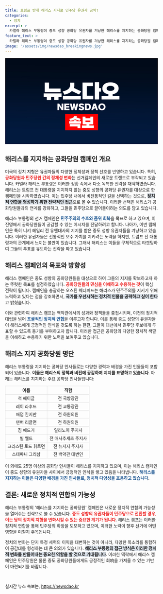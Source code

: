 ```yaml
---
title: 트럼프 반대 해리스 지지로 민주당 유권자 공략!
categories:
  - 정치
excerpt: >
  카멀라 해리스 부통령이 중도 성향 공화당 유권자를 겨냥한 해리스를 지지하는 공화당원 캠페인을 시작했습니다. 트럼프 전 대통령에 반대하는 유권자들을 설득하며 지지를 확대하려는 전략이 주목받고 있습니다. 과연 해리스가 이들을 손에 넣을 수 있을까요?
feature_text: >
  카멀라 해리스 부통령이 중도 성향 공화당 유권자를 겨냥한 해리스를 지지하는 공화당원 캠페인을 시작했습니다. 트럼프 전 대통령에 반대하는 유권자들을 설득하며 지지를 확대하려는 전략이 주목받고 있습니다. 과연 해리스가 이들을 손에 넣을 수 있을까요?
image: '/assets/img/newsdao_breakingnews.jpg'
---
```


<p><img src="/assets/img/newsdao_breakingnews.jpg" alt="koreaapp 속보" /></p>

<h2 data-ke-size="size26">해리스를 지지하는 공화당원 캠페인 개요</h2>

<p data-ke-size="size16">미국의 정치 지형은 유권자들의 다양한 정체성과 정책 선호를 반영하고 있습니다. 특히, <b><span style="color: #ee2323;">공화당원과 민주당원 간의 정체성 변화</span></b>는 선거캠페인의 새로운 트렌드로 부각되고 있습니다. 카멀라 해리스 부통령은 이러한 정황 속에서 다소 독특한 전략을 채택하였습니다. 해리스는 트럼프 전 대통령을 지지하지 않는 중도 성향의 공화당 유권자를 대상으로 한 캠페인을 시작하였습니다. 이는 민주당 내에서 비전통적인 길을 선택하는 것으로, <b><span style="background-color: #21538527;">정치적 연합을 형성하기 위한 전략적인 접근</span></b>으로 볼 수 있습니다. 이러한 선택은 해리스가 공화당원들과의 연계를 강화하고, 그들을 민주당으로 끌어들이려는 의도를 담고 있습니다.</p>

<p data-ke-size="size16">해리스 부통령의 선거 캠페인은 <b><span style="color: #1a5490;">민주주의의 수호와 품위 회복</span></b>을 목표로 하고 있으며, 이 진영에서 공화당원들이 공감할 수 있는 메시지를 전달하려고 합니다. 나아가, 이번 캠페인은 특히 니키 헤일리 전 유엔대사의 지지를 받은 중도 성향 유권자들을 겨냥하고 있습니다. 이러한 유권자들은 전통적인 보수 가치를 지키려는 노력을 하지만, 트럼프 전 대통령과의 관계에서 느끼는 불만이 있습니다. 그래서 해리스는 이들을 구체적으로 타겟팅하여 그들의 투표를 유도하는 전략을 짜고 있습니다.</p>

<h2 data-ke-size="size26">해리스 캠페인의 목표와 방향성</h2>

<p data-ke-size="size16">해리스 캠페인은 중도 성향의 공화당원들을 대상으로 하여 그들의 지지를 확보하고자 하는 뚜렷한 목표를 설정하였습니다. <b><span style="color: #ee2323;">공화당원들의 민심을 이해하고 수용하는 것</span></b>이 핵심 전략이 됩니다. 캠페인을 총괄하는 오스틴 웨더퍼드는 해리스가 민주주의를 지키기 위해 노력하고 있다는 점을 강조하면서, <b><span style="background-color: #21538527;">국가를 우선시하는 정치적 인물을 공략하고 싶어 한다</span></b>고 밝혔습니다.</p>

<p data-ke-size="size16">이와 관련하여 해리스 캠프는 백악관에서의 성과와 정책들을 중첩시키며, 이전의 정치적 대립을 넘어 <b><span style="color: #1a5490;">포괄적인 정치적 연합</span></b>을 이루고자 합니다. 이를 통해 중도 성향의 유권자들이 해리스에게 긍정적인 인식을 갖도록 하는 한편, 그들이 대선에서 민주당 후보에게 투표할 수 있도록 동기를 부여하고자 합니다. 이러한 접근은 공화당의 다양한 정치적 색깔을 이해하고 수용하기 위한 노력을 보여주고 있습니다.</p>

<h2 data-ke-size="size26">해리스 지지 공화당원 명단</h2>

<p data-ke-size="size16">해리스 부통령을 지지하는 공화당 인사들로는 다양한 경력과 배경을 가진 인물들이 포함되어 있습니다. <b><span style="ee2323;">이들은 해리스의 정책과 비전에 공감하며 지지를 표명하고 있습니다</span></b>. 아래는 해리스를 지지하는 주요 공화당 인사들입니다:</p>

<table style="width:100%; border-collapse:collapse;">
  <tr>
    <th style="border:1px solid #ddd; text-align:center;">이름</th>
    <th style="border:1px solid #ddd; text-align:center;">직함</th>
  </tr>
  <tr>
    <td style="border:1px solid #ddd; text-align:center;">척 헤이글</td>
    <td style="border:1px solid #ddd; text-align:center;">전 국방장관</td>
  </tr>
  <tr>
    <td style="border:1px solid #ddd; text-align:center;">레이 라후드</td>
    <td style="border:1px solid #ddd; text-align:center;">전 교통장관</td>
  </tr>
  <tr>
    <td style="border:1px solid #ddd; text-align:center;">애덤 칸지만</td>
    <td style="border:1px solid #ddd; text-align:center;">전 하원의원</td>
  </tr>
  <tr>
    <td style="border:1px solid #ddd; text-align:center;">덴버 리글먼</td>
    <td style="border:1px solid #ddd; text-align:center;">전 하원의원</td>
  </tr>
  <tr>
    <td style="border:1px solid #ddd; text-align:center;">짐 에드거</td>
    <td style="border:1px solid #ddd; text-align:center;">일리노이 주지사</td>
  </tr>
  <tr>
    <td style="border:1px solid #ddd; text-align:center;">빌 웰드</td>
    <td style="border:1px solid #ddd; text-align:center;">전 매사추세츠 주지사</td>
  </tr>
  <tr>
    <td style="border:1px solid #ddd; text-align:center;">크리스틴 토드 휘트먼</td>
    <td style="border:1px solid #ddd; text-align:center;">전 뉴저지 주지사</td>
  </tr>
  <tr>
    <td style="border:1px solid #ddd; text-align:center;">스테파니 그리샴</td>
    <td style="border:1px solid #ddd; text-align:center;">전 백악관 대변인</td>
  </tr>
</table>

<p data-ke-size="size16">이 외에도 25명 이상의 공화당 인사들이 해리스를 지지하고 있으며, 이는 해리스 캠페인이 중도 성향의 유권자들 사이에서 긍정적인 인식을 쌓고 있음을 나타냅니다. <b><span style="color: #1a5490;">해리스를 지지하는 이들은 다양한 배경을 가진 인사들로, 정치적 다양성을 포용하고 있습니다</span></b>.</p>

<h2 data-ke-size="size26">결론: 새로운 정치적 연합의 가능성</h2>

<p data-ke-size="size16">해리스 부통령의 '해리스를 지지하는 공화당원' 캠페인은 새로운 정치적 연합의 가능성을 열어주는 전략으로 볼 수 있습니다. <b><span style="color: #ee2323;">중도 성향의 유권자들이 민주당으로 전환할 경우, 이는 당의 정치적 지형을 변화시킬 수 있는 중요한 계기가 됩니다</span></b>. 해리스 캠프는 이러한 정치적 연합을 통해 민주당의 확장을 도모하고 있으며, 이러한 노력이 향후 선거에 어떤 영향을 미칠지 주목됩니다.</p>

<p data-ke-size="size16">정치의 변화는 단지 특정 세력의 이익을 대변하는 것이 아니라, 다양한 목소리를 통합하여 공감대를 형성하는 데 큰 의의가 있습니다. <b><span style="background-color: #21538527;">해리스 부통령의 접근 방식은 이러한 정치적 변화를 만들어내는 중요한 역할을 할 것으로 기대됩니다</span></b>. 이러한 맥락에서 해리스 캠페인은 민주당원은 물론 중도 공화당원들에게도 긍정적인 회响을 가져올 수 있는 기반이 마련되기를 바랍니다.</p>

<p data-ke-size="size16">&nbsp;</p>
실시간 뉴스 속보는, <a href="https://newsdao.kr" rel="dofollow">https://newsdao.kr</a>


